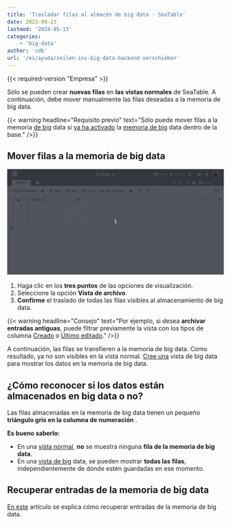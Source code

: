```yaml
---
title: 'Trasladar filas al almacén de big data - SeaTable'
date: 2022-09-23
lastmod: '2024-05-13'
categories:
    - 'big-data'
author: 'cdb'
url: '/es/ayuda/zeilen-ins-big-data-backend-verschieben'
---
```


{{< required-version "Empresa" >}}

Sólo se pueden crear **nuevas filas** en **las vistas normales** de SeaTable. A continuación, debe mover manualmente las filas deseadas a la memoria de big data.

{{< warning  headline="Requisito previo"  text="Sólo puede mover filas a la memoria [de big](https://seatable.io/es/docs/big-data/aktivieren-des-big-data-backends-in-einer-base/) data si [ya ha activado](https://seatable.io/es/docs/big-data/aktivieren-des-big-data-backends-in-einer-base/) la [memoria de big](https://seatable.io/es/docs/big-data/aktivieren-des-big-data-backends-in-einer-base/) data dentro de la base." />}}

## Mover filas a la memoria de big data

![Mover filas a la memoria de big data](images/move-rows-to-big-data.gif)

1. Haga clic en los **tres puntos** de las opciones de visualización.
2. Seleccione la opción **Vista de archivo**.
3. **Confirme** el traslado de todas las filas visibles al almacenamiento de big data.

{{< warning  headline="Consejo"  text="Por ejemplo, si desea **archivar entradas antiguas**, puede filtrar previamente la vista con los tipos de columna [Creado](https://seatable.io/es/docs/datum-dauer-und-personen/die-spalten-ersteller-und-erstelldatum/) o [Último editado](https://seatable.io/es/docs/datum-dauer-und-personen/die-spalten-letzter-bearbeiter-und-bearbeitungsdatum/)." />}}

A continuación, las filas se transfieren a la memoria de big data. Como resultado, ya no son visibles en la vista normal. [Cree una](https://seatable.io/es/docs/big-data/so-erstellen-sie-ein-big-data-ansicht/) vista de big data para mostrar los datos en la memoria de big data.

## ¿Cómo reconocer si los datos están almacenados en big data o no?

Las filas almacenadas en la memoria de big data tienen un pequeño **triángulo gris en la columna de numeración** .

**Es bueno saberlo:**

- En una [vista normal](https://seatable.io/es/docs/grundlagen-von-ansichten/anlegen-einer-neuen-ansicht/), **no** se muestra ninguna **fila de la memoria de big data**.
- En una [vista de big](https://seatable.io/es/docs/big-data/so-erstellen-sie-ein-big-data-ansicht/) data, se pueden mostrar **todas las filas**, independientemente de dónde estén guardadas en ese momento.

## Recuperar entradas de la memoria de big data

[En este](https://seatable.io/es/docs/big-data/zeilen-aus-dem-big-data-backend-zurueckholen/) artículo se explica cómo recuperar entradas de la memoria de big data.
